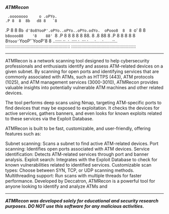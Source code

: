 **_ATMRecon_**

                                                   
     .oooooooo     o .oPYo.                        
    .P 8  8  8b   d8 8   `8                        
   .P  8  8  8`b d'8o8YooP'.oPYo..oPYo..oPYo.odYo. 
  oPooo8  8  8 `o' 8 8   `b8oooo88    '8    88' `8 
 .P    8  8  8     8 8    88.    8    .8    88   8 
.P     8  8  8     8 8    8`Yooo'`YooP'`YooP'8   8 
..:::::.::..:..::::.:..:::.:.....:.....:.......::..
:::::::::::::::::::::::::::::::::::::::::::::::::::
:::::::::::::::::::::::::::::::::::::::::::::::::::

---------------------------------------------------------------------------

ATMRecon is a network scanning tool designed to help cybersecurity professionals and enthusiasts identify and assess ATM-related devices on a given subnet. By scanning for open ports and identifying services that are commonly associated with ATMs, such as HTTPS (443), ATM protocols (1025), and ATM management services (3000-3010), ATMRecon provides valuable insights into potentially vulnerable ATM machines and other related devices.

The tool performs deep scans using Nmap, targeting ATM-specific ports to find devices that may be exposed to exploitation. It checks the devices for active services, gathers banners, and even looks for known exploits related to these services via the Exploit Database.

ATMRecon is built to be fast, customizable, and user-friendly, offering features such as:

Subnet scanning: Scans a subnet to find active ATM-related devices.
Port scanning: Identifies open ports associated with ATM devices.
Service identification: Detects ATM-related services through port and banner analysis.
Exploit search: Integrates with the Exploit Database to check for known vulnerabilities related to identified services.
Customizable scan types: Choose between SYN, TCP, or UDP scanning methods.
Multithreading support: Run scans with multiple threads for faster performance.
Developed by Deccatron, ATMRecon is a powerful tool for anyone looking to identify and analyze ATMs and

---------------------------------------------------------------------------

_**ATMRecon was developed solely for educational and security research purposes. DO NOT use this software for any malicious activities.**_
